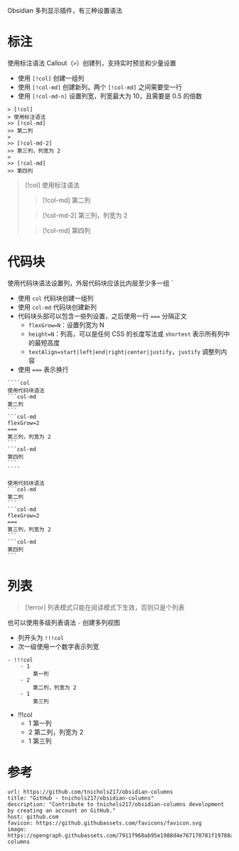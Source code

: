 Obsidian 多列显示插件，有三种设置语法
# 标注

使用标注语法 Callout（`>`）创建列，支持实时预览和少量设置
- 使用 `[!col]` 创建一组列
- 使用 `[!col-md]` 创建新列，两个 `[!col-md]` 之间需要空一行
- 使用 `[!col-md-n]` 设置列宽，列宽最大为 10，且需要是 0.5 的倍数

```
> [!col]
> 使用标注语法
>> [!col-md]
>> 第二列
>
>> [!col-md-2]
>> 第三列，列宽为 2
>
>> [!col-md]
>> 第四列
```

> [!col]
> 使用标注语法
>> [!col-md]
>> 第二列
>
>> [!col-md-2]
>> 第三列，列宽为 2
>
>> [!col-md]
>> 第四列
# 代码块

使用代码块语法设置列，外层代码块应该比内层至少多一组 \`
- 使用 `col` 代码块创建一组列
- 使用 `col-md` 代码块创建新列
- 代码块头部可以包含一些列设置，之后使用一行 `===` 分隔正文
	- `flexGrow=N`：设置列宽为 N
	- `height=N`：列高，可以是任何 CSS 的长度写法或  `shortest` 表示所有列中的最短高度
	- `textAlign=start|left|end|right|center|justify`，`justify` 调整列内容
- 使用  `===` 表示换行

`````
````col
使用代码块语法
```col-md
第二列
```
```col-md
flexGrow=2
===
第三列，列宽为 2
```
```col-md
第四列
```
````
`````

````col
使用代码块语法
```col-md
第二列
```
```col-md
flexGrow=2
===
第三列，列宽为 2
```
```col-md
第四列
```
````
# 列表

> [!error]
> 列表模式只能在阅读模式下生效，否则只是个列表

也可以使用多级列表语法 `-` 创建多列视图
- 列开头为 `!!!col`
- 次一级使用一个数字表示列宽

```
- !!!col
    - 1
        第一列
    - 2
        第二列，列宽为 2
    - 1
        第三列
```

- !!!col
    - 1
        第一列
    - 2
        第二列，列宽为 2
    - 1
        第三列
# 参考

```cardlink
url: https://github.com/tnichols217/obsidian-columns
title: "GitHub - tnichols217/obsidian-columns"
description: "Contribute to tnichols217/obsidian-columns development by creating an account on GitHub."
host: github.com
favicon: https://github.githubassets.com/favicons/favicon.svg
image: https://opengraph.githubassets.com/7911f960ab95e1988d4e767170781f19788a4536687df53e0ab8a567ca208d0a/tnichols217/obsidian-columns
```
